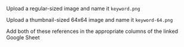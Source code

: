Upload a regular-sized image and name it `keyword.png`

Upload a thumbnail-sized 64x64 image and name it `keyword-64.png`

Add both of these references in the appropriate columns of the linked Google Sheet
